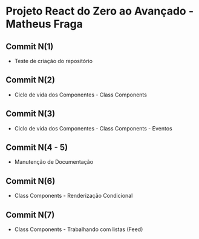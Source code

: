 # Projeto React do Zero ao Avançado - Matheus Fraga

## Commit N(1)
- Teste de criação do repositório

## Commit N(2)
- Ciclo de vida dos Componentes - Class Components

## Commit N(3)
- Ciclo de vida dos Componentes - Class Components - Eventos

## Commit N(4 - 5)
- Manutenção de Documentação

## Commit N(6)
- Class Components - Renderização Condicional

## Commit N(7)
- Class Components - Trabalhando com listas (Feed)